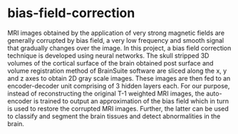 # bias-field-correction
MRI images obtained by the application of very strong magnetic fields are generally corrupted by bias field, a very low frequency and smooth signal that gradually changes over the image.  In this project, a bias field correction technique is developed using neural networks. The skull stripped 3D volumes of the cortical surface of the brain obtained post surface and volume registration method of BrainSuite software are sliced along the x, y and z axes to obtain 2D gray scale images. These images are then fed to an encoder-decoder unit comprising of 3 hidden layers each. For our purpose, instead of reconstructing the original T-1 weighted MRI images, the auto-encoder is trained to output an approximation of the bias field which in turn is used to restore the corrupted MRI images. Further, the latter can be used to classify and segment the brain tissues and detect abnormalities in the brain.
